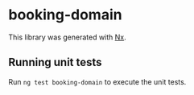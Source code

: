 # booking-domain

This library was generated with [Nx](https://nx.dev).

## Running unit tests

Run `ng test booking-domain` to execute the unit tests.
